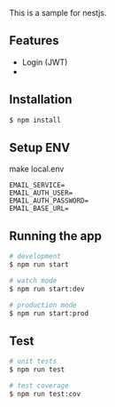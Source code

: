 This is a sample for nestjs.

## Features

- Login (JWT)
-

## Installation

```bash
$ npm install
```

## Setup ENV

make local.env

```=text
EMAIL_SERVICE=
EMAIL_AUTH_USER=
EMAIL_AUTH_PASSWORD=
EMAIL_BASE_URL=
```

## Running the app

```bash
# development
$ npm run start

# watch mode
$ npm run start:dev

# production mode
$ npm run start:prod
```

## Test

```bash
# unit tests
$ npm run test

# test coverage
$ npm run test:cov
```
